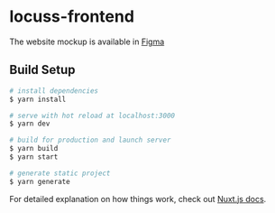 # locuss-frontend

The website mockup is available in [Figma](https://www.figma.com/file/azKsMb5yiKWR6NehunnfgK/Locuss?node-id=0%3A1)

## Build Setup

```bash
# install dependencies
$ yarn install

# serve with hot reload at localhost:3000
$ yarn dev

# build for production and launch server
$ yarn build
$ yarn start

# generate static project
$ yarn generate
```

For detailed explanation on how things work, check out [Nuxt.js docs](https://nuxtjs.org).

